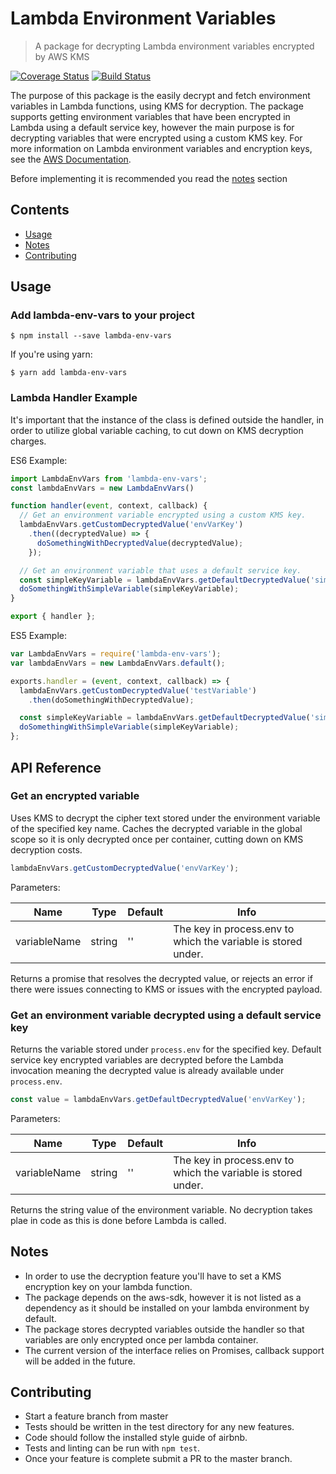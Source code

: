 # Lambda Environment Variables
> A package for decrypting Lambda environment variables encrypted by AWS KMS

[![Coverage Status](https://coveralls.io/repos/github/aceew/aws-lambda-env-vars/badge.svg?branch=master)](https://coveralls.io/github/aceew/aws-lambda-env-vars?branch=master)
[![Build Status](https://travis-ci.org/aceew/aws-lambda-env-vars.svg?branch=master)](https://travis-ci.org/aceew/aws-lambda-env-vars)

The purpose of this package is the easily decrypt and fetch environment variables in Lambda functions, using KMS for decryption. The package supports getting environment variables that have been encrypted in Lambda using a default service key, however the main purpose is for decrypting variables that were encrypted using a custom KMS key. For more information on Lambda environment variables and encryption keys, see the [AWS Documentation](http://docs.aws.amazon.com/lambda/latest/dg/env_variables.html).

Before implementing it is recommended you read the [notes](#notes) section

## Contents
- [Usage](#usage)
- [Notes](#notes)
- [Contributing](#contributing)

## Usage
### Add lambda-env-vars to your project
```console
$ npm install --save lambda-env-vars
```
If you're using yarn:
```console
$ yarn add lambda-env-vars
```

### Lambda Handler Example
It's important that the instance of the class is defined outside the handler, in order to utilize global variable caching, to cut down on KMS decryption charges.

ES6 Example:
```javascript
import LambdaEnvVars from 'lambda-env-vars';
const lambdaEnvVars = new LambdaEnvVars()

function handler(event, context, callback) {
  // Get an environment variable encrypted using a custom KMS key.
  lambdaEnvVars.getCustomDecryptedValue('envVarKey')
    .then((decryptedValue) => {
      doSomethingWithDecryptedValue(decryptedValue);
    });

  // Get an environment variable that uses a default service key.
  const simpleKeyVariable = lambdaEnvVars.getDefaultDecryptedValue('simpleEnvVarKey');
  doSomethingWithSimpleVariable(simpleKeyVariable);
}

export { handler };
```

ES5 Example:
```javascript
var LambdaEnvVars = require('lambda-env-vars');
var lambdaEnvVars = new LambdaEnvVars.default();

exports.handler = (event, context, callback) => {
  lambdaEnvVars.getCustomDecryptedValue('testVariable')
    .then(doSomethingWithDecryptedValue);

  const simpleKeyVariable = lambdaEnvVars.getDefaultDecryptedValue('simpleEnvVarKey');
  doSomethingWithSimpleVariable(simpleKeyVariable);
};

```

## API Reference

### Get an encrypted variable
Uses KMS to decrypt the cipher text stored under the environment variable of the specified key name. Caches the decrypted variable in the global scope so it is only decrypted once per container, cutting down on KMS decryption costs.

```javascript
lambdaEnvVars.getCustomDecryptedValue('envVarKey');
```
Parameters:

| Name | Type | Default | Info |
| --- | --- | --- | --- |
| variableName | string | '' | The key in process.env to which the variable is stored under. |

Returns a promise that resolves the decrypted value, or rejects an error if there were issues connecting to KMS or issues with the encrypted payload.

### Get an environment variable decrypted using a default service key
Returns the variable stored under `process.env` for the specified key. Default service key encrypted variables are decrypted before the Lambda invocation meaning the decrypted value is already available under `process.env`.

```javascript
const value = lambdaEnvVars.getDefaultDecryptedValue('envVarKey');
```
Parameters:

| Name | Type | Default | Info |
| --- | --- | --- | --- |
| variableName | string | '' | The key in process.env to which the variable is stored under. |

Returns the string value of the environment variable. No decryption takes plae in code as this is done before Lambda is called.

## Notes
 - In order to use the decryption feature you'll have to set a KMS encryption key on your lambda function.
 - The package depends on the aws-sdk, however it is not listed as a dependency as it should be installed on your lambda environment by default.
 - The package stores decrypted variables outside the handler so that variables are only encrypted once per lambda container.
 - The current version of the interface relies on Promises, callback support will be added in the future.

## Contributing
- Start a feature branch from master
- Tests should be written in the test directory for any new features.
- Code should follow the installed style guide of airbnb.
- Tests and linting can be run with `npm test`.
- Once your feature is complete submit a PR to the master branch.
